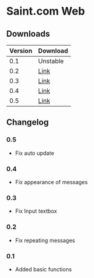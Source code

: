 # Saint.com Web

## Downloads
Version | Download <br/>
------|-------
0.1 | Unstable <br/>
0.2 | [Link](downloads/saintDotCom-v0p2.apk)<br/>
0.3 | [Link](downloads/saintDotCom-v0p3.apk)<br/>
0.4 | [Link](downloads/saintDotCom-v0p4.apk)<br/>
0.5 | [Link](downloads/saintDotCom-v0p5.apk)<br/>

## Changelog

### 0.5
- Fix auto update

### 0.4
- Fix appearance of messages

### 0.3
- Fix Input textbox

### 0.2
- Fix repeating messages

### 0.1
- Added basic functions
